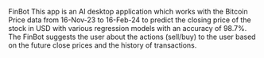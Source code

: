 FinBot
This app is an AI desktop application which works with the Bitcoin Price data from 16-Nov-23 to 16-Feb-24 to predict the closing price of the stock in USD with various regression models with an accuracy of 98.7%. The FinBot suggests the user about the actions (sell/buy) to the user based on the future close prices and the history of transactions.
